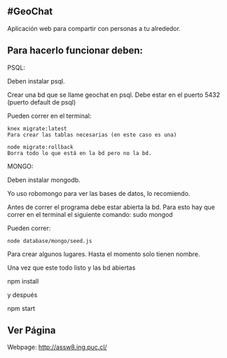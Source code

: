 #GeoChat
----------
Aplicación web para compartir con personas a tu alrededor.

## Para hacerlo funcionar deben:

PSQL:

Deben instalar psql.

Crear una bd que se llame geochat en psql. Debe estar en el puerto 5432 (puerto default de psql)

Pueden correr en el terminal:

	knex migrate:latest
	Para crear las tablas necesarias (en este caso es una)

	node migrate:rollback
	Borra todo lo que está en la bd pero no la bd.



MONGO:

Deben instalar mongodb.

Yo uso robomongo para ver las bases de datos, lo recomiendo.

Antes de correr el programa debe estar abierta la bd. Para esto hay que correr en el terminal el siguiente comando:
 sudo mongod

Pueden correr:

	node database/mongo/seed.js

Para crear algunos lugares. Hasta el momento solo tienen nombre.


Una vez que este todo listo y las bd abiertas

npm install

y después

npm start

## Ver Página 

Webpage: http://assw8.ing.puc.cl/
